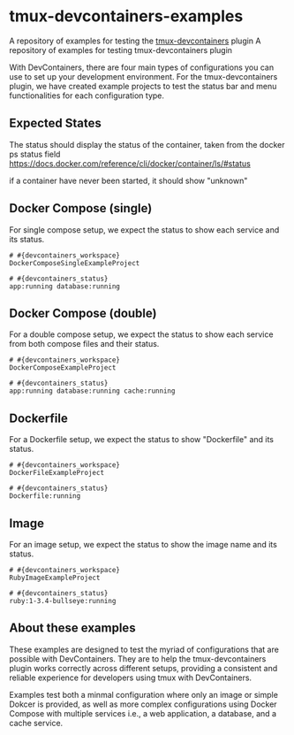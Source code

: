 # tmux-devcontainers-examples
A repository of examples for testing the [tmux-devcontainers](https://github.com/phil/tmux-devcontainers) plugin
A repository of examples for testing tmux-devcontainers plugin

With DevContainers, there are four main types of configurations you can use to set up your development environment. For the tmux-devcontainers plugin, we have created example projects to test the status bar and menu functionalities for each configuration type.

## Expected States

The status should display the status of the container, taken from the docker ps status field https://docs.docker.com/reference/cli/docker/container/ls/#status

if a container have never been started, it should show "unknown"


## Docker Compose (single)

For single compose setup, we expect the status to show each service and its status.

```
# #{devcontainers_workspace}
DockerComposeSingleExampleProject

# #{devcontainers_status}
app:running database:running
```

## Docker Compose (double)

For a double compose setup, we expect the status to show each service from both compose files and their status.

```
# #{devcontainers_workspace}
DockerComposeExampleProject

# #{devcontainers_status}
app:running database:running cache:running 
```

## Dockerfile

For a Dockerfile setup, we expect the status to show "Dockerfile" and its status.

```
# #{devcontainers_workspace}
DockerFileExampleProject

# #{devcontainers_status}
Dockerfile:running
```

## Image

For an image setup, we expect the status to show the image name and its status.

```
# #{devcontainers_workspace}
RubyImageExampleProject

# #{devcontainers_status}
ruby:1-3.4-bullseye:running
```
## About these examples

These examples are designed to test the myriad of configurations that are possible with DevContainers. They are to help the tmux-devcontainers plugin works correctly across different setups, providing a consistent and reliable experience for developers using tmux with DevContainers.

Examples test both a minmal configuration where only an image or simple Dokcer is provided, as well as more complex configurations using Docker Compose with multiple services i.e., a web application, a database, and a cache service.

